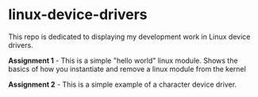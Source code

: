 # linux-device-drivers

This repo is dedicated to displaying my development work in Linux device drivers.

**Assignment 1** - This is a simple "hello world" linux module. Shows the basics of how you instantiate and remove a linux module from the kernel  
  
**Assignment 2** - This is a simple example of a character device driver. 
